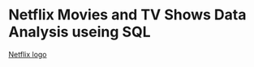 # Netflix Movies and TV Shows Data Analysis useing SQL
[Netflix logo](https://github.com/chaitanyaphadate/netflix_sql_project/blob/main/Logonetflix.png)
